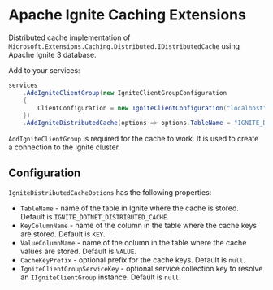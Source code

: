 # Apache Ignite Caching Extensions

Distributed cache implementation of `Microsoft.Extensions.Caching.Distributed.IDistributedCache` using Apache Ignite 3 database.

Add to your services:

```csharp
services
    .AddIgniteClientGroup(new IgniteClientGroupConfiguration
    {
        ClientConfiguration = new IgniteClientConfiguration("localhost")
    })
    .AddIgniteDistributedCache(options => options.TableName = "IGNITE_DISTRIBUTED_CACHE");
```

`AddIgniteClientGroup` is required for the cache to work. It is used to create a connection to the Ignite cluster.

## Configuration

`IgniteDistributedCacheOptions` has the following properties:
* `TableName` - name of the table in Ignite where the cache is stored. Default is `IGNITE_DOTNET_DISTRIBUTED_CACHE`.
* `KeyColumnName` - name of the column in the table where the cache keys are stored. Default is `KEY`.
* `ValueColumnName` - name of the column in the table where the cache values are stored. Default is `VALUE`.
* `CacheKeyPrefix` - optional prefix for the cache keys. Default is `null`.
* `IgniteClientGroupServiceKey` - optional service collection key to resolve an `IIgniteClientGroup` instance. Default is `null`. 
